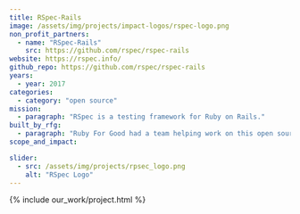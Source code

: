 ```yaml
---
title: RSpec-Rails
image: /assets/img/projects/impact-logos/rspec-logo.png
non_profit_partners:
  - name: "RSpec-Rails"
    src: https://github.com/rspec/rspec-rails
website: https://rspec.info/
github_repo: https://github.com/rspec/rspec-rails
years:
  - year: 2017
categories: 
  - category: "open source"
mission:
  - paragraph: "RSpec is a testing framework for Ruby on Rails."
built_by_rfg:
  - paragraph: "Ruby For Good had a team helping work on this open source project during our event."
scope_and_impact:

slider:
  - src: /assets/img/projects/rpsec_logo.png
    alt: "RSpec Logo"
---
```


{% include our_work/project.html %}
